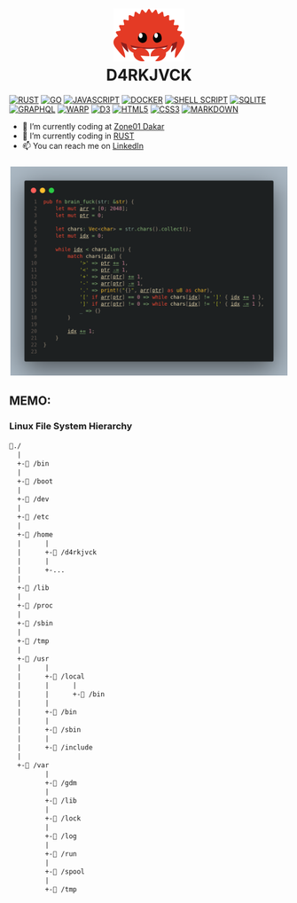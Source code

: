 
<h1 align=center >
  <img alt="Rust" src="./ferris.svg">
  <br>
  D4RKJVCK
</h1>

[![RUST](https://img.shields.io/badge/Rust-black?style=for-the-badge&logo=rust&logoColor=#E57324)](https://www.rust-lang.org)
[![GO](https://img.shields.io/badge/Go-00ADD8?style=for-the-badge&logo=go&logoColor=white)](https://go.dev)
[![JAVASCRIPT](https://img.shields.io/badge/JavaScript-323330?style=for-the-badge&logo=javascript&logoColor=F7DF1E)](https://developer.mozilla.org/en-US/docs/Web/JavaScript)
[![DOCKER](https://i.imgur.com/VyjCJuz.png)](https://www.docker.com/)
[![SHELL SCRIPT](https://img.shields.io/badge/Shell_Script-121011?style=for-the-badge&logo=gnu-bash&logoColor=white)]()
[![SQLITE](https://img.shields.io/badge/Sqlite-003B57?style=for-the-badge&logo=sqlite&logoColor=white)]()
[![GRAPHQL](https://img.shields.io/badge/GraphQl-E10098?style=for-the-badge&logo=graphql&logoColor=white)]()
[![WARP](https://img.shields.io/badge/warp-01A4FF?style=for-the-badge&logo=warp&logoColor=white)]()
[![D3](https://img.shields.io/badge/d3%20js-F9A03C?style=for-the-badge&logo=d3.js&logoColor=white)]()
[![HTML5](https://img.shields.io/badge/HTML5-E34F26?style=for-the-badge&logo=html5&logoColor=white)]()
[![CSS3](https://img.shields.io/badge/CSS3-1572B6?style=for-the-badge&logo=css3&logoColor=white)]()
[![MARKDOWN](https://img.shields.io/badge/Markdown-000000?style=for-the-badge&logo=markdown&logoColor=white)]()


- 🔭 I’m currently coding at [Zone01 Dakar](https://www.zone01dakar.sn)
- 🦀 I’m currently coding in [RUST](https://doc.rust-lang.org/book)
- 📫 You can reach me on [LinkedIn](https://www.linkedin.com/in/d4rkjvck)

<h3 align=center>
  <img alt="brain_fuck" src="./brain_fuck.png" width="500px">
</h3>

## MEMO:
### Linux File System Hierarchy
```
📂./
  |
  +-📂 /bin
  |
  +-📂 /boot
  |
  +-📂 /dev
  |
  +-📂 /etc
  |
  +-📂 /home
  |      |
  |      +-📂 /d4rkjvck
  |      |
  |      +-...
  |
  +-📂 /lib
  |
  +-📂 /proc
  |
  +-📂 /sbin
  |
  +-📂 /tmp
  |
  +-📂 /usr
  |      |
  |      +-📂 /local
  |      |      |
  |      |      +-📂 /bin
  |      |
  |      +-📂 /bin
  |      |
  |      +-📂 /sbin
  |      |
  |      +-📂 /include
  |
  +-📂 /var
         |
         +-📂 /gdm
         |
         +-📂 /lib
         |
         +-📂 /lock
         |
         +-📂 /log
         |
         +-📂 /run
         |
         +-📂 /spool
         |
         +-📂 /tmp
```
